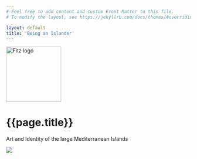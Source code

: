 ```yaml
---
# Feel free to add content and custom Front Matter to this file.
# To modify the layout, see https://jekyllrb.com/docs/themes/#overriding-theme-defaults

layout: default
title: 'Being an Islander'
---
```


<div class="section" id="holding">
  <div class="intro col-md-12">
  <a href="https://www.fitzmuseum.cam.ac.uk"><img src="https://beta.fitz.ms/images/logos/Fitz_logo_white.png" width="150" alt="Fitz logo" /></a>
  <h1>{{page.title}}</h1>
  <p>Art and Identity of the large Mediterranean Islands</p>
  <img src="https://upload.wikimedia.org/wikipedia/commons/thumb/0/0a/StavrosNiarchosFoundation-logo_%282013%29.svg/352px-StavrosNiarchosFoundation-logo_%282013%29.svg.png" />
  </div>
</div>
<div id="player">
    <audio autoplay hidden loop>
     <source src="{{ site.baseurl }}/mp3/sea.mp3" type="audio/mpeg">
                If you're reading this, audio isn't supported.
    </audio>
</div>
